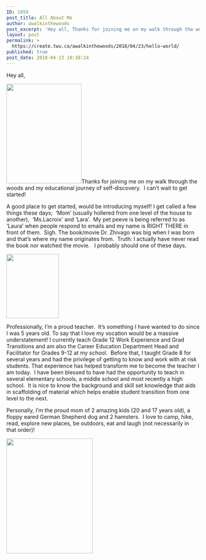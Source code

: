 ```yaml
---
ID: 1959
post_title: All About Me
author: awalkinthewoods
post_excerpt: 'Hey all, Thanks for joining me on my walk through the woods and my educational journey of self-discovery. &nbsp;I can&rsquo;t wait to get started! A good place to get started, would be introducing myself! I get called a few things these days; &nbsp;&lsquo;Mom&rsquo; (usually hollered from one level of the house to another), &nbsp;&lsquo;Ms.Lacroix&rsquo; and [&hellip;]'
layout: post
permalink: >
  https://create.twu.ca/awalkinthewoods/2018/04/23/hello-world/
published: true
post_date: 2018-04-23 10:38:24
---
```

Hey all,

<img class="size-full wp-image-7 alignright" src="http://create.twu.ca/awalkinthewoods/files/2018/04/screen-shot-2017-09-03-at-8-29-58-pm.png" alt="" width="196" height="260" />Thanks for joining me on my walk through the woods and my educational journey of self-discovery.  I can&#8217;t wait to get started!

A good place to get started, would be introducing myself! I get called a few things these days;  &#8216;Mom&#8217; (usually hollered from one level of the house to another),  &#8216;Ms.Lacroix&#8217; and &#8216;Lara&#8217;.  My pet peeve is being referred to as &#8216;Laura&#8217; when people respond to emails and my name is RIGHT THERE in front of them.  Sigh. The book/movie Dr. Zhivago was big when I was born and that&#8217;s where my name originates from.  Truth: I actually have never read the book nor watched the movie.   I probably should one of these days.

<img class="wp-image-24 alignleft" src="http://create.twu.ca/awalkinthewoods/files/2018/04/Dr.-Zhivago-246x300.jpg" alt="" width="137" height="167" srcset="https://create.twu.ca/awalkinthewoods/files/2018/04/Dr.-Zhivago-246x300.jpg 246w, https://create.twu.ca/awalkinthewoods/files/2018/04/Dr.-Zhivago-768x936.jpg 768w, https://create.twu.ca/awalkinthewoods/files/2018/04/Dr.-Zhivago-840x1024.jpg 840w, https://create.twu.ca/awalkinthewoods/files/2018/04/Dr.-Zhivago.jpg 1231w" sizes="(max-width: 137px) 100vw, 137px" />

Professionally, I&#8217;m a proud teacher.  It&#8217;s something I have wanted to do since I was 5 years old. To say that I love my vocation would be a massive understatement! I currently teach Grade 12 Work Experience and Grad Transitions and am also the Career Education Department Head and Facilitator for Grades 9-12 at my school.  Before that, I taught Grade 8 for several years and had the privilege of getting to know and work with at risk students. That experience has helped transform me to become the teacher I am today.  I have been blessed to have had the opportunity to teach in several elementary schools, a middle school and most recently a high school.  It is nice to know the background and skill set knowledge that aids in scaffolding of material which helps enable student transition from one level to the next.

Personally, I&#8217;m the proud mom of 2 amazing kids (20 and 17 years old), a floppy eared German Shepherd dog and 2 hamsters.  I love to camp, hike, read, explore new places, be outdoors, eat and laugh (not necessarily in that order)!

<img class="size-medium wp-image-14 aligncenter" src="http://create.twu.ca/awalkinthewoods/files/2018/04/Luna-e1524776565668-225x300.jpg" alt="" width="225" height="300" srcset="https://create.twu.ca/awalkinthewoods/files/2018/04/Luna-e1524776565668-225x300.jpg 225w, https://create.twu.ca/awalkinthewoods/files/2018/04/Luna-e1524776565668-768x1024.jpg 768w" sizes="(max-width: 225px) 100vw, 225px" />